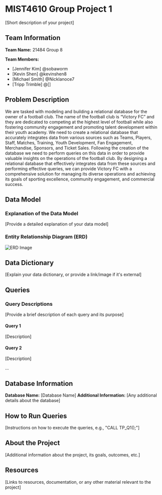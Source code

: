 # MIST4610 Group Project 1
[Short description of your project]

## Team Information
**Team Name:** 21484 Group 8

**Team Members:**
- [Jennifer Kim] @sobaworm
- [Kevin Shen] @kevinshen8
- [Michael Smith] @Nicklanoce7
- [Tripp Trimble] @[]

## Problem Description
We are tasked with modeling and building a relational database for the owner of a football club. The name of the football club is “Victory FC” and they are dedicated to competing at the highest level of football while also fostering community engagement and promoting talent development within their youth academy. We need to create a relational database that accurately integrates data from various sources such as Teams, Players, Staff, Matches, Training, Youth Development, Fan Engagement, Merchandise, Sponsors, and Ticket Sales. Following the creation of the database we need to perform queries on this data in order to provide valuable insights on the operations of the football club. By designing a relational database that effectively integrates data from these sources and performing effective queries, we can provide Victory FC with a comprehensive solution for managing its diverse operations and achieving its goals of sporting excellence, community engagement, and commercial success.

## Data Model
### Explanation of the Data Model
[Provide a detailed explanation of your data model]

### Entity Relationship Diagram (ERD)
![ERD Image](link-to-erd-image)

## Data Dictionary
[Explain your data dictionary, or provide a link/image if it's external]

## Queries
### Query Descriptions
[Provide a brief description of each query and its purpose]

#### Query 1
[Description]

#### Query 2
[Description]

...

## Database Information
**Database Name:** [Database Name]
**Additional Information:** [Any additional details about the database]

## How to Run Queries
[Instructions on how to execute the queries, e.g., "CALL TP_Q1();"]

## About the Project
[Additional information about the project, its goals, outcomes, etc.]

## Resources
[Links to resources, documentation, or any other material relevant to the project]
